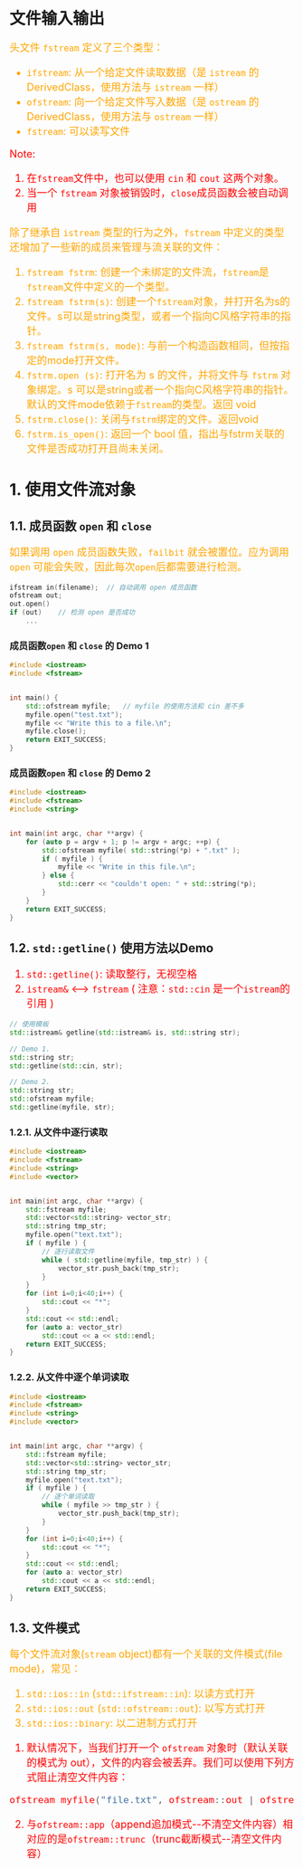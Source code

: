 # 文件输入输出
<font color="orange" size="4">

头文件 `fstream` 定义了三个类型：
- `ifstream`: 从一个给定文件读取数据（是 `istream` 的 DerivedClass，使用方法与 `istream` 一样）
- `ofstream`: 向一个给定文件写入数据（是 `ostream` 的 DerivedClass，使用方法与 `ostream` 一样）
- `fstream`: 可以读写文件

<font color="red" size="4">

Note:
1. 在`fstream`文件中，也可以使用 `cin` 和 `cout` 这两个对象。 
2. 当一个 `fstream` 对象被销毁时，`close`成员函数会被自动调用

</font>

除了继承自 `istream` 类型的行为之外，`fstream` 中定义的类型还增加了一些新的成员来管理与流关联的文件：

1. `fstream fstrm`: 创建一个未绑定的文件流，`fstream`是`fstream`文件中定义的一个类型。
2. `fstream fstrm(s)`: 创建一个`fstream`对象，并打开名为s的文件。s可以是string类型，或者一个指向C风格字符串的指针。
3. `fstream fstrm(s, mode)`: 与前一个构造函数相同，但按指定的mode打开文件。
4. `fstrm.open (s)`: 打开名为 s 的文件，并将文件与 `fstrm` 对象绑定。s 可以是string或者一个指向C风格字符串的指针。默认的文件mode依赖于`fstream`的类型。返回 void
5. `fstrm.close()`: 关闭与`fstrm`绑定的文件。返回void
6. `fstrm.is_open()`: 返回一个 bool 值，指出与fstrm关联的文件是否成功打开且尚未关闭。

</font>


# 1. 使用文件流对象
## 1.1. 成员函数 `open` 和 `close`
<font color="orange" size="4">

如果调用 `open` 成员函数失败，`failbit` 就会被置位。应为调用 `open` 可能会失败，因此每次`open`后都需要进行检测。

</font>

```c++
ifstream in(filename);  // 自动调用 open 成员函数
ofstream out;
out.open()
if (out)    // 检测 open 是否成功
    ...
```

### 成员函数`open` 和 `close` 的 Demo 1 
```cpp
#include <iostream>
#include <fstream>


int main() {
    std::ofstream myfile;   // myfile 的使用方法和 cin 差不多 
    myfile.open("test.txt");
    myfile << "Write this to a file.\n";
    myfile.close();
    return EXIT_SUCCESS;
}
```

### 成员函数`open` 和 `close` 的 Demo 2 
```c++
#include <iostream>
#include <fstream>
#include <string>


int main(int argc, char **argv) {
    for (auto p = argv + 1; p != argv + argc; ++p) {
        std::ofstream myfile( std::string(*p) + ".txt" );
        if ( myfile ) {
            myfile << "Write in this file.\n";
        } else {
            std::cerr << "couldn't open: " + std::string(*p);
        }
    }
    return EXIT_SUCCESS;
}
```

## 1.2. `std::getline()` 使用方法以Demo
<font color="red" size="4">

1. `std::getline()`: 读取整行，无视空格
2. `istream&` <--> `fstream`  ( 注意：`std::cin` 是一个`istream`的引用 ) 

</font>

```c++
// 使用模板
std::istream& getline(std::istream& is, std::string str);

// Demo 1.
std::string str;
std::getline(std::cin, str);

// Demo 2.
std::string str;
std::ofstream myfile;
std::getline(myfile, str);
```

### 1.2.1. 从文件中逐行读取
```c++
#include <iostream>
#include <fstream>
#include <string>
#include <vector>


int main(int argc, char **argv) {
    std::fstream myfile;
    std::vector<std::string> vector_str;
    std::string tmp_str;
    myfile.open("text.txt");
    if ( myfile ) {
        // 逐行读取文件
        while ( std::getline(myfile, tmp_str) ) {
            vector_str.push_back(tmp_str);
        }
    } 
    for (int i=0;i<40;i++) {
        std::cout << "*";
    }
    std::cout << std::endl;
    for (auto a: vector_str)
        std::cout << a << std::endl;
    return EXIT_SUCCESS;
}
```

### 1.2.2. 从文件中逐个单词读取
```c++
#include <iostream>
#include <fstream>
#include <string>
#include <vector>


int main(int argc, char **argv) {
    std::fstream myfile;
    std::vector<std::string> vector_str;
    std::string tmp_str;
    myfile.open("text.txt");
    if ( myfile ) {
        // 逐个单词读取
        while ( myfile >> tmp_str ) {
            vector_str.push_back(tmp_str);
        }
    } 
    for (int i=0;i<40;i++) {
        std::cout << "*";
    }
    std::cout << std::endl;
    for (auto a: vector_str)
        std::cout << a << std::endl;
    return EXIT_SUCCESS;
}
```

## 1.3. 文件模式
<font color="orange" size="4">

每个文件流对象(`stream` object)都有一个关联的文件模式(file mode)，常见：
1. `std::ios::in` (`std::ifstream::in`): 以读方式打开
2. `std::ios::out` (`std::ofstream::out`): 以写方式打开
3. `std::ios::binary`: 以二进制方式打开

</font>

<font color="red" size="4">

1. 默认情况下，当我们打开一个 `ofstream` 对象时（默认关联的模式为 out），文件的内容会被丢弃。我们可以使用下列方式阻止清空文件内容：
```c++
ofstream myfile("file.txt", ofstream::out | ofstream::app)
```
2. 与`ofstream::app`（append追加模式--不清空文件内容）相对应的是`ofstream::trunc`（trunc截断模式--清空文件内容）

</font>

